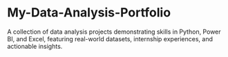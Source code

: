 # My-Data-Analysis-Portfolio
A collection of data analysis projects demonstrating skills in Python, Power BI, and Excel, featuring real-world datasets, internship experiences, and actionable insights.
